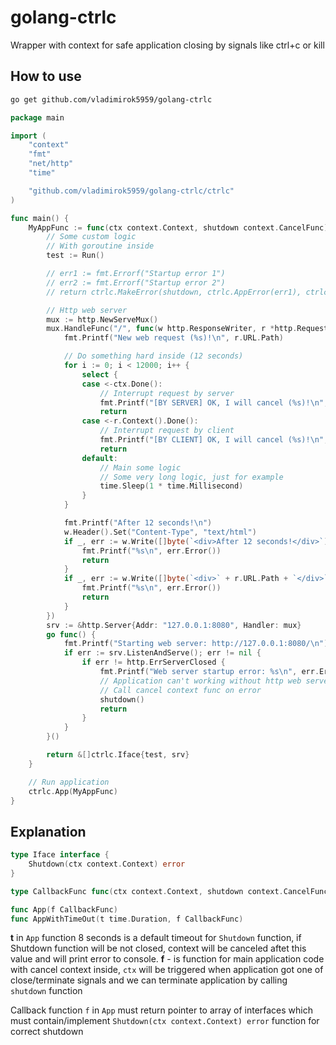 # golang-ctrlc

Wrapper with context for safe application closing by signals like ctrl+c or kill

## How to use

```sh
go get github.com/vladimirok5959/golang-ctrlc
```

```go
package main

import (
	"context"
	"fmt"
	"net/http"
	"time"

	"github.com/vladimirok5959/golang-ctrlc/ctrlc"
)

func main() {
	MyAppFunc := func(ctx context.Context, shutdown context.CancelFunc) *[]ctrlc.Iface {
		// Some custom logic
		// With goroutine inside
		test := Run()

		// err1 := fmt.Errorf("Startup error 1")
		// err2 := fmt.Errorf("Startup error 2")
		// return ctrlc.MakeError(shutdown, ctrlc.AppError(err1), ctrlc.AppError(err2))

		// Http web server
		mux := http.NewServeMux()
		mux.HandleFunc("/", func(w http.ResponseWriter, r *http.Request) {
			fmt.Printf("New web request (%s)!\n", r.URL.Path)

			// Do something hard inside (12 seconds)
			for i := 0; i < 12000; i++ {
				select {
				case <-ctx.Done():
					// Interrupt request by server
					fmt.Printf("[BY SERVER] OK, I will cancel (%s)!\n", r.URL.Path)
					return
				case <-r.Context().Done():
					// Interrupt request by client
					fmt.Printf("[BY CLIENT] OK, I will cancel (%s)!\n", r.URL.Path)
					return
				default:
					// Main some logic
					// Some very long logic, just for example
					time.Sleep(1 * time.Millisecond)
				}
			}

			fmt.Printf("After 12 seconds!\n")
			w.Header().Set("Content-Type", "text/html")
			if _, err := w.Write([]byte(`<div>After 12 seconds!</div>`)); err != nil {
				fmt.Printf("%s\n", err.Error())
				return
			}
			if _, err := w.Write([]byte(`<div>` + r.URL.Path + `</div>`)); err != nil {
				fmt.Printf("%s\n", err.Error())
				return
			}
		})
		srv := &http.Server{Addr: "127.0.0.1:8080", Handler: mux}
		go func() {
			fmt.Printf("Starting web server: http://127.0.0.1:8080/\n")
			if err := srv.ListenAndServe(); err != nil {
				if err != http.ErrServerClosed {
					fmt.Printf("Web server startup error: %s\n", err.Error())
					// Application can't working without http web server
					// Call cancel context func on error
					shutdown()
					return
				}
			}
		}()

		return &[]ctrlc.Iface{test, srv}
	}

	// Run application
	ctrlc.App(MyAppFunc)
}
```

## Explanation

```go
type Iface interface {
	Shutdown(ctx context.Context) error
}

type CallbackFunc func(ctx context.Context, shutdown context.CancelFunc) *[]Iface

func App(f CallbackFunc)
func AppWithTimeOut(t time.Duration, f CallbackFunc)
```

**t** in `App` function 8 seconds is a default timeout for `Shutdown` function, if Shutdown function will be not closed, context will be canceled aftet this value and will print error to console. **f** - is function for main application code with cancel context inside, `ctx` will be triggered when application got one of close/terminate signals and we can terminate application by calling `shutdown` function

Callback function `f` in `App` must return pointer to array of interfaces which must contain/implement `Shutdown(ctx context.Context) error` function for correct shutdown
